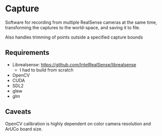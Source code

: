 # Capture

Software for recording from multiple RealSense cameras at the same time, transforming the captures to the world-space, and saving it to file.

Also handles trimming of points outside a specified capture bounds

## Requirements

 * Librealsense: https://github.com/IntelRealSense/librealsense
   - I had to build from scratch
 * OpenCV
 * CUDA
 * SDL2
 * glew
 * glm


## Caveats

OpenCV calibration is highly dependent on color camera resolution and ArUCo board size.